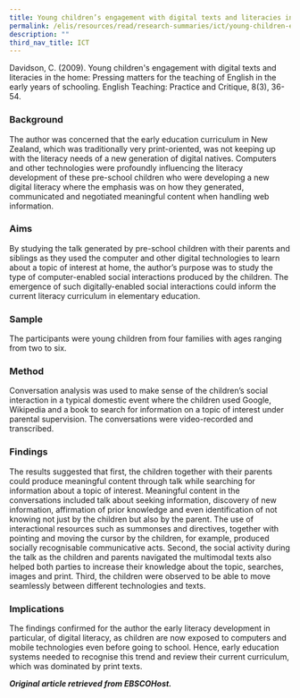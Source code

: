 ```yaml
---
title: Young children’s engagement with digital texts and literacies in the home
permalink: /elis/resources/read/research-summaries/ict/young-children-engagement-with-digital-texts-literacies/
description: ""
third_nav_title: ICT
---
```

Davidson, C. (2009). Young children's engagement with digital texts and literacies in the home: Pressing matters for the teaching of English in the early years of schooling. English Teaching: Practice and Critique, 8(3), 36-54.

### Background

The author was concerned that the early education curriculum in New Zealand, which was traditionally very print-oriented, was not keeping up with the literacy needs of a new generation of digital natives. Computers and other technologies were profoundly influencing the literacy development of these pre-school children who were developing a new digital literacy where the emphasis was on how they generated, communicated and negotiated meaningful content when handling web information.

### Aims

By studying the talk generated by pre-school children with their parents and siblings as they used the computer and other digital technologies to learn about a topic of interest at home, the author’s purpose was to study the type of computer-enabled social interactions produced by the children. The emergence of such digitally-enabled social interactions could inform the current literacy curriculum in elementary education.

### Sample

The participants were young children from four families with ages ranging from two to six.

### Method

Conversation analysis was used to make sense of the children’s social interaction in a typical domestic event where the children used Google, Wikipedia and a book to search for information on a topic of interest under parental supervision. The conversations were video-recorded and transcribed.

### Findings

The results suggested that first, the children together with their parents could produce meaningful content through talk while searching for information about a topic of interest. Meaningful content in the conversations included talk about seeking information, discovery of new information, affirmation of prior knowledge and even identification of not knowing not just by the children but also by the parent. The use of interactional resources such as summonses and directives, together with pointing and moving the cursor by the children, for example, produced socially recognisable communicative acts. Second, the social activity during the talk as the children and parents navigated the multimodal texts also helped both parties to increase their knowledge about the topic, searches, images and print. Third, the children were observed to be able to move seamlessly between different technologies and texts.

### Implications

The findings confirmed for the author the early literacy development in particular, of digital literacy, as children are now exposed to computers and mobile technologies even before going to school. Hence, early education systems needed to recognise this trend and review their current curriculum, which was dominated by print texts.


_**Original article retrieved from EBSCOHost.**_  

